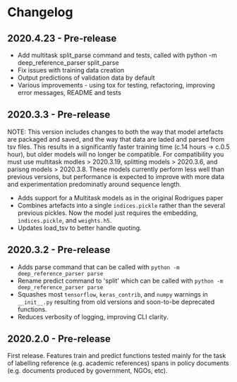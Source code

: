 # Changelog 

## 2020.4.23 - Pre-release

* Add multitask split_parse command and tests, called with python -m deep_reference_parser split_parse
* Fix issues with training data creation
* Output predictions of validation data by default
* Various improvements - using tox for testing, refactoring, improving error messages, README and tests

## 2020.3.3 - Pre-release

NOTE: This version includes changes to both the way that model artefacts are packaged and saved, and the way that data are laded and parsed from tsv files. This results in a significantly faster training time (c.14 hours -> c.0.5 hour), but older models will no longer be compatible. For compatibility you must use multitask modles > 2020.3.19, splitting models > 2020.3.6, and parisng models > 2020.3.8. These models currently perform less well than previous versions, but performance is expected to improve with more data and experimentation predominatly around sequence length.

* Adds support for a Multitask models as in the original Rodrigues paper
* Combines artefacts into a single `indices.pickle` rather than the several previous pickles. Now the model just requires the embedding, `indices.pickle`, and `weights.h5`.
* Updates load_tsv to better handle quoting.


## 2020.3.2 - Pre-release

* Adds parse command that can be called with `python -m deep_reference_parser parse` 
* Rename predict command to 'split' which can be called with `python -m deep_reference_parser parse` 
* Squashes most `tensorflow`, `keras_contrib`, and `numpy` warnings in `__init__.py` resulting from old versions and soon-to-be deprecated functions.
* Reduces verbosity of logging, improving CLI clarity.

## 2020.2.0 - Pre-release

First release. Features train and predict functions tested mainly for the task of labelling reference (e.g. academic references) spans in policy documents (e.g. documents produced by government, NGOs, etc).

